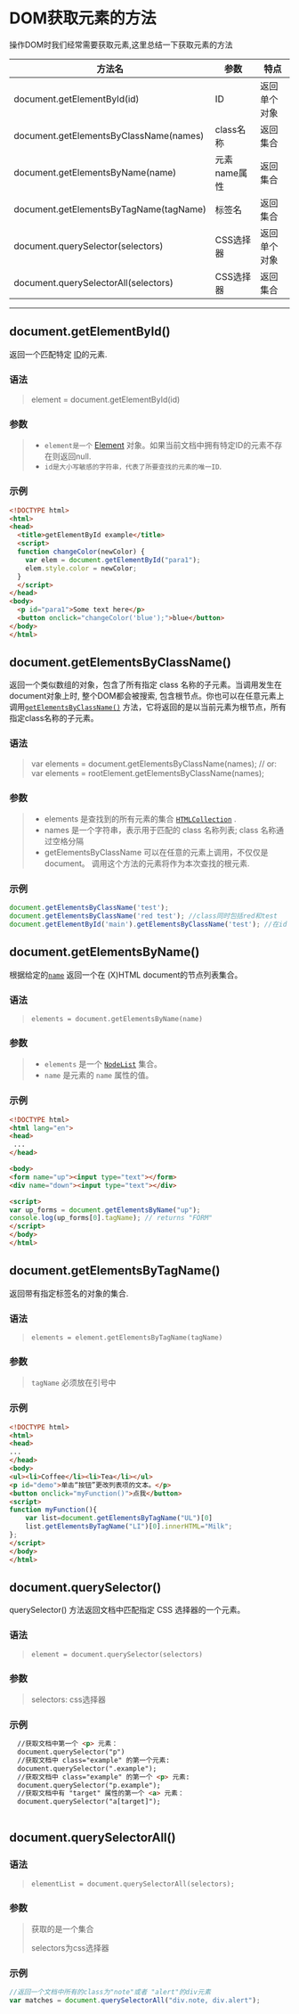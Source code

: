 # DOM获取元素的方法

操作DOM时我们经常需要获取元素,这里总结一下获取元素的方法

| 方法名                                    | 参数       | 特点     |
| -------------------------------------- | -------- | ------ |
| document.getElementById(id)            | ID       | 返回单个对象 |
| document.getElementsByClassName(names) | class名称  | 返回集合   |
| document.getElementsByName(name)       | 元素name属性 | 返回集合   |
| document.getElementsByTagName(tagName) | 标签名      | 返回集合   |
| document.querySelector(selectors)      | CSS选择器   | 返回单个对象 |
| document.querySelectorAll(selectors)   | CSS选择器   | 返回集合   |

---------------------------------------

## document.getElementById()

返回一个匹配特定 [ID](https://developer.mozilla.org/en-US/docs/DOM/element.id)的元素.

### 语法

> element = document.getElementById(id)

### 参数

> - `element是一个` [Element](https://developer.mozilla.org/en-US/docs/DOM/element) 对象。如果当前文档中拥有特定ID的元素不存在则返回null.
> - `id是大小写敏感的字符串，代表了所要查找的元素的唯一ID`.

### 示例

```html
<!DOCTYPE html>
<html>
<head>
  <title>getElementById example</title>
  <script>
  function changeColor(newColor) {
    var elem = document.getElementById("para1");
    elem.style.color = newColor;
  }
  </script>
</head>
<body>
  <p id="para1">Some text here</p>
  <button onclick="changeColor('blue');">blue</button>
</body>
</html>
```



## document.getElementsByClassName()

返回一个类似数组的对象，包含了所有指定 class 名称的子元素。当调用发生在document对象上时, 整个DOM都会被搜索, 包含根节点。你也可以在任意元素上调用[`getElementsByClassName()`](https://developer.mozilla.org/zh-CN/docs/Web/API/Element/getElementsByClassName) 方法，它将返回的是以当前元素为根节点，所有指定class名称的子元素。

### 语法

>   var elements = document.getElementsByClassName(names); // or:                                                                                var elements = rootElement.getElementsByClassName(names);

### 参数

> - elements 是查找到的所有元素的集合 [`HTMLCollection`](https://developer.mozilla.org/zh-CN/docs/Web/API/HTMLCollection) .
> - names 是一个字符串，表示用于匹配的 class 名称列表; class 名称通过空格分隔
> - getElementsByClassName 可以在任意的元素上调用，不仅仅是 document。 调用这个方法的元素将作为本次查找的根元素.

### 示例

```javascript
document.getElementsByClassName('test');
document.getElementsByClassName('red test'); //class同时包括red和test
document.getElementById('main').getElementsByClassName('test'); //在id 为'main'的元素的子节点中，获取所有class为'test'的元素
```

## document.getElementsByName()

根据给定的[`name`](https://developer.mozilla.org/zh-CN/docs/Web/API/Element/name) 返回一个在 (X)HTML document的节点列表集合。

### 语法

> ```
> elements = document.getElementsByName(name) 
> ```

### 参数

> - `elements` 是一个 [`NodeList`](https://developer.mozilla.org/zh-CN/docs/Web/API/NodeList) 集合。
> - `name` 是元素的 `name` 属性的值。

### 示例

```html
<!DOCTYPE html>
<html lang="en">
<head>
 ...
</head>

<body>
<form name="up"><input type="text"></form>
<div name="down"><input type="text"></div>

<script>
var up_forms = document.getElementsByName("up");
console.log(up_forms[0].tagName); // returns "FORM"
</script>
</body>
</html>
```

## document.getElementsByTagName()

返回带有指定标签名的对象的集合.

### 语法

> ```
> elements = element.getElementsByTagName(tagName)
> ```

### 参数

> `tagName` 必须放在引号中

### 示例

```html
<!DOCTYPE html>
<html>
<head>
...
</head>
<body>
<ul><li>Coffee</li><li>Tea</li></ul>
<p id="demo">单击“按钮”更改列表项的文本。</p>
<button onclick="myFunction()">点我</button>
<script>
function myFunction(){
	var list=document.getElementsByTagName("UL")[0]
	list.getElementsByTagName("LI")[0].innerHTML="Milk";
};
</script>
</body>
</html>
```

## document.querySelector()

querySelector() 方法返回文档中匹配指定 CSS 选择器的一个元素。

### 语法

> ```
> element = document.querySelector(selectors)
> ```

### 参数

> selectors: css选择器

### 示例

```html
  //获取文档中第一个 <p> 元素：
  document.querySelector("p")
  //获取文档中 class="example" 的第一个元素:
  document.querySelector(".example");
  //获取文档中 class="example" 的第一个 <p> 元素:
  document.querySelector("p.example");
  //获取文档中有 "target" 属性的第一个 <a> 元素：
  document.querySelector("a[target]");
  
```



## document.querySelectorAll()

### 语法

> ```
> elementList = document.querySelectorAll(selectors);
> ```



### 参数

> 获取的是一个集合
>
> selectors为css选择器

### 示例

```javascript
//返回一个文档中所有的class为"note"或者 "alert"的div元素
var matches = document.querySelectorAll("div.note, div.alert");
```





